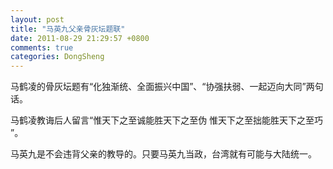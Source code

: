 ```yaml
---
layout: post
title: "马英九父亲骨灰坛题联"
date: 2011-08-29 21:29:57 +0800
comments: true
categories: DongSheng
---
```


马鹤凌的骨灰坛题有“化独渐统、全面振兴中国”、“协强扶弱、一起迈向大同”两句话。 　　

马鹤凌教诲后人留言“惟天下之至诚能胜天下之至伪 惟天下之至拙能胜天下之至巧 ”。

马英九是不会违背父亲的教导的。只要马英九当政，台湾就有可能与大陆统一。